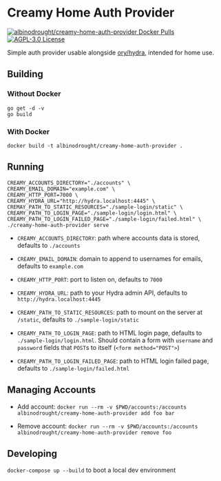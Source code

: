 # Creamy Home Auth Provider

<a href="https://hub.docker.com/r/albinodrought/creamy-home-auth-provider">
  <img alt="albinodrought/creamy-home-auth-provider Docker Pulls" src="https://img.shields.io/docker/pulls/albinodrought/creamy-home-auth-provider">
</a>
<a href="https://github.com/AlbinoDrought/creamy-home-auth-provider/blob/master/LICENSE">
  <img alt="AGPL-3.0 License" src="https://img.shields.io/github/license/AlbinoDrought/creamy-home-auth-provider">
</a>

Simple auth provider usable alongside [ory/hydra](https://github.com/ory/hydra), intended for home use.

## Building

### Without Docker

```
go get -d -v
go build
```

### With Docker

`docker build -t albinodrought/creamy-home-auth-provider .`

## Running

```
CREAMY_ACCOUNTS_DIRECTORY="./accounts" \
CREAMY_EMAIL_DOMAIN="example.com" \
CREAMY_HTTP_PORT=7000 \
CREAMY_HYDRA_URL="http://hydra.localhost:4445" \
CREMAY_PATH_TO_STATIC_RESOURCES="./sample-login/static" \
CREAMY_PATH_TO_LOGIN_PAGE="./sample-login/login.html" \
CREAMY_PATH_TO_LOGIN_FAILED_PAGE="./sample-login/failed.html" \
./creamy-home-auth-provider serve
```

- `CREAMY_ACCOUNTS_DIRECTORY`: path where accounts data is stored, defaults to `./accounts`

- `CREAMY_EMAIL_DOMAIN`: domain to append to usernames for emails, defaults to `example.com`

- `CREAMY_HTTP_PORT`: port to listen on, defaults to `7000`

- `CREAMY_HYDRA_URL`: path to your Hydra admin API, defaults to `http://hydra.localhost:4445`

- `CREAMY_PATH_TO_STATIC_RESOURCES`: path to mount on the server at `/static`, defaults to `./sample-login/static`

- `CREAMY_PATH_TO_LOGIN_PAGE`: path to HTML login page, defaults to `./sample-login/login.html`. Should contain a form with `username` and `password` fields that `POST`s to itself (`<form method="POST">`)

- `CREAMY_PATH_TO_LOGIN_FAILED_PAGE`: path to HTML login failed page, defaults to `./sample-login/failed.html`

## Managing Accounts

- Add account: `docker run --rm -v $PWD/accounts:/accounts albinodrought/creamy-home-auth-provider add foo bar`

- Remove account: `docker run --rm -v $PWD/accounts:/accounts albinodrought/creamy-home-auth-provider remove foo`

## Developing

`docker-compose up --build` to boot a local dev environment
